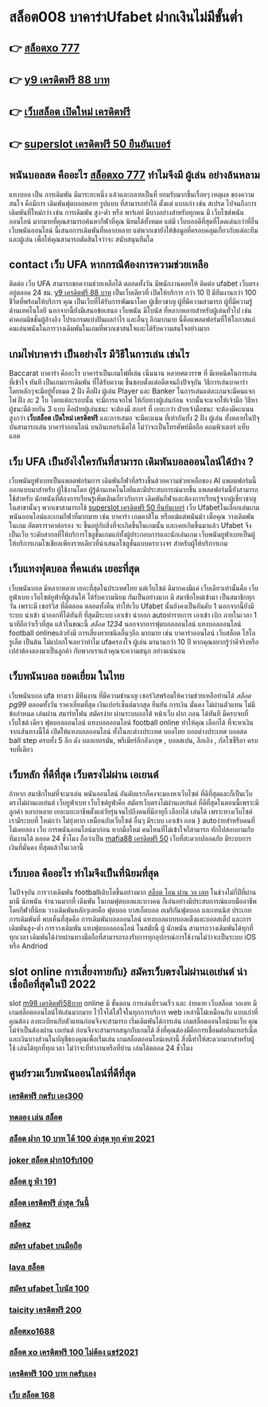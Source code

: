 # สล็อต008  บาคาร่าUfabet  ฝากเงินไม่มีขั้นต่ำ

## 👉 [สล็อตxo 777](https://mabet.net/credit-free-new/)
## 👉 [y9 เครดิตฟรี 88 บาท](https://mabet.net/credit-free-50/)
## 👉 [เว็บสล็อต เปิดใหม่ เครดิตฟรี](https://member.mabet.net/?action=login)
## 👉 [superslot เครดิตฟรี 50 ยืนยันเบอร์](https://mabet.net/)

##  พนันบอลสด คืออะไร [สล็อตxo 777](https://mabet.net/credit-free-50/)   ทำไมจึงมี ผู้เล่น  อย่างล้นหลาม

แทงบอล เป็น การเดิมพัน มีมาระยะหนึ่ง แล้วและกลายเป็นที่ ยอมรับมากขึ้นเรื่อยๆ เหตุผล ของความสนใจ คือมีการ เดิมพันฟุตบอลหลาย รูปแบบ ที่สามารถทำได้ ตั้งแต่ แบบเก่า เช่น สเปรด ไปจนถึงการ เดิมพันที่ใหม่กว่า เช่น การเดิมพัน สูง-ต่ำ หรือ พาร์เลย์  มีบางอย่างสำหรับทุกคน มี เว็บไซต์พนันออนไลน์ มากมายที่คุณสามารถค้นหากีฬาที่คุณ นิยมได้ทั้งหมด แต่มี เว็บบอลดีที่สุดที่โดดเด่นกว่าที่อื่นเว็บพนันออนไลน์ นี้เสนอการเดิมพันที่หลากหลาย แต่พวกเขายังให้ข้อมูลที่ครอบคลุมเกี่ยวกับแต่ละทีมและผู้เล่น เพื่อให้คุณสามารถตัดสินใจว่าจะ สนับสนุนทีมใด

##  contact   เว็บ UFA หากกรณีต้องการความช่วยเหลือ

ติดต่อ   เว็บ UFA สามารถขอความช่วยเหลือได้  ตลอดทั้งวัน มีพนักงานคอยให้ ติดต่อ ufabet เว็บตรง อยู่ตลอด 24 ชม. [y9 เครดิตฟรี 88 บาท](https://member.mabet.net/?action=login) เป็นเว็บเดียวที่  เปิดให้บริการ กว่า 10 ปี มีทีมงานกว่า 100 ชีวิตที่พร้อมให้บริการ คุณ เป็นเว็บที่ได้รับการพัฒนาโดย ผู้เชี่ยวชาญ ผู้ที่มีความสามารถ ผู้ที่มีความรู้ด้านเทคโนโลยี นอกจากนี้ยังมีเสนอข้อเสนอ  เว็บพนัน มีโบนัส  ที่หลากหลายสำหรับผู้เล่นทั่วไป เช่น ค่าคอมมิชชั่นผู้อ้างอิง โปรแกรมแบ่งปันผลกำไร และอื่นๆ อีกมากมาย นี่คือแพลตฟอร์มที่ให้โอกาสแก่ คนเล่นพนันในการวางเดิมพันในเกมที่พวกเขาสนใจและได้รับความสนใจอย่างมาก


##  เกมไพ่บาคาร่า  เป็นอย่างไร  มีวิธีในการเล่น เช่นไร 

 Baccarat บาคาร่า คืออะไร  บาคาร่าเป็นเกมไพ่ที่เล่น เนิ่นนาน หลายศตวรรษ  ที่ มีเทคนิคในการเล่นที่เข้าใจ ทันที เป็นเกมการเดิมพัน ที่ได้รับความ ชื่นชอบตั้งแต่อดีตจนถึงปัจจุบัน วิธีการเล่นบาคาร่า โดยหลักๆจะมีอยู่ทั้งหมด 2 ฝั่ง  คือฝั่ง  ผู้เล่น Player และ Banker ในการเล่นแต่ละเกมจะมีคนแจกไพ่ ฝั่ง  ละ 2 ใบ โดยแต่ละรอบนั้น จะมีการแจกไพ่ ให้กับทางผู้เล่นก่อน จากนั้นจะแจกให้เจ้ามือ วิธีหาผู้ชนะมีด้วยกัน 3 แบบ คือฝ่ายผู้เล่นชนะ จะต้องมี สกอร์ ที่ เยอะกว่า ฝ่ายเจ้ามือชนะ จะต้องมีคะแนน สูงกว่า  **เว็บสล็อต เปิดใหม่ เครดิตฟรี** และการเสมอ จะมีคะแนน ที่เท่ากันทั้ง 2 ฝั่ง ผู้เล่น ทั้งหลายในปัจุบันสามารถเล่น บาคาร่าออนไลน์  บนอินเทอร์เน็ตได้ ไม่ว่าจะเป็นโทรศัพท์มือถือ คอมพิวเตอร์ แท็บแลต  


## เว็บ UFA เป็นยังไงใครกันที่สามารถ เดิมพันบอลออนไลน์ได้บ้าง ?

 เว็บพนันยูฟ่าเบทเป็นแพลตฟอร์มการ เดิมพันกีฬาที่สร้างขึ้นด้วยความช่วยเหลือของ AI แพลตฟอร์มนี้ ออกแบบมาสำหรับ ผู้ใช้งานโดย ผู้รู้ด้านเทคโนโลยีและมีประสบการณ์มากขึ้น แพลตฟอร์มนี้ยังสามารถใช้สำหรับ นักพนันที่ต้องการเรียนรู้เพิ่มเติมเกี่ยวกับการ เดิมพันกีฬาและต้องการเรียนรู้จากผู้เชี่ยวชาญในสาขานั้นๆ พวกเขาสามารถใช้ [superslot เครดิตฟรี 50 ยืนยันเบอร์](https://mabet.net/register/)  เว็บ Ufabetในเลือกเล่นเกม พนันออนไลน์และเกมกีฬาที่มากมาย เช่น บาคาร่า เกมคาสิโน หรือแม้แต่พนันม้า เมื่อคุณ วางเดิมพัน ในเกม อัตตราราคาต่อรอง จะ ขึ้นอยู่กับสิ่งที่จะเกิดขึ้นในเกมนั้น และเคยเกิดขึ้นมาแล้ว Ufabet  จึงเป็นเว็บ ระดับสากลที่ให้บริการโซลูชั่นเกมแก่ทั้งผู้ประกอบการและนักเล่นเกม  เว็บพนันยูฟ่าเบทเป็นผู้ให้บริการเกมโซเชียลเพียงรายเดียวที่นำเสนอโซลูชั่นแบบครบวงจร สำหรับผู้ให้บริการเกม 

##  เว็บแทงฟุตบอล ที่คนเล่น  เยอะที่สุด 

 เว็บพนันบอล มีหลากหลาย  เยอะที่สุดในประเทศไทย แต่เว็บไซต์  ดีมากคงมีแค่ เว็บเดียวเท่านั้นคือ เว็บยูฟ่าเบท เว็บไซต์ยูฟ่าที่ผู้เล่นให้ ได้รับความนิยม  กันเป็นอย่างมาก มี สมาชิกใหม่เข้ามา เป็นสมาชิกทุกวัน เพราะมี เซอร์วิส ที่ดีตลอด ตลอดทั้งคืน ทำให้เว็บ Ufabet นั้นยังคงเป็นอันดับ 1  นอกจากนี้ยังมีระบบ นำเข้า   นำออกที่ได้ทันที ที่สุดมีระบบ เอาเข้า  นำออก autoทำรายการ เอาเข้า  เบิก ภายในเวลา 1 นาทีถือว่าเร็วที่สุด แล้วในขณะนี้ *สล็อต 1234* นอกจากการฟุตบอลออนไลน์ แทงบอลออนไลน์ football onlineแล้วยังมี การเสี่ยงทายชนิดอื่นๆอีก มากมาย   เช่น  บาคาร่าออนไลน์   เว็บสล็อต   ไฮโล  รูเล็ต  เป็นต้น ไม่แปลกใจเลยว่าทำไม ufaครองใจ ผู้เล่น มานานกว่า 10 ปี หากคุณอยากรู้ว่าดีจริงหรือเปล่าต้องลองมาเป็นลูกค้า กับพวกเราแล้วคุณจะความสนุก อย่างแน่นอน


## เว็บพนันบอล  ยอดเยี่ยม ในไทย 

 เว็บพนันบอล   ufa ทางเรา มีทีมงาน  ที่มีความชำนาญ  เซอร์วิสพร้อมให้ความช่วยเหลือท่านได้ *สล็อต pg99*  ตลอดทั้งวัน   ราคาเยี่ยมที่สุด   เงินเปอร์เซ็นต์มากสุด  ยืนยัน  การเงิน  มั่นคง  ไม่ผ่านตัวแทน  ไม่มีข้อกำหนด   เล่นผ่าน สมาร์ทโฟน  สมัครง่าย  ผ่านระบบออโต้ หน้าเว็บ  ฝาก  ถอน ได้ทันที  มีครบจบที่เว็บไซต์  เดียว ฟุตบอลออนไลน์ แทงบอลออนไลน์ football online ทำให้คุณ เลือกได้ ที่จะหาเงินจากเส้นทางนี้ได้ เปิดให้แทงบอลออนไลน์ ทั้งในละต่างประเทศ บอลไทย  บอลต่างประเทศ บอลสด  ball step ครบทั้ง 5 ลีก ดัง  บอลเยอรมัน, พรีเมียร์ลีกอังกฤษ ,  บอลสเปน, ลีกเอิง , กัลโซซีรีอา  ครบจบที่เดียว

##  เว็บหลัก ที่ดีที่สุด  เว็บตรงไม่ผ่าน เอเยนต์

ถ้าหาก สมาชิกใหม่ที่จะมาเล่น พนันออนไลน์  อันดับแรกก็คงจะมองหาเว็บไซต์ ที่ดีที่สุดและก็เป็นเว็บตรงไม่ผ่านเอเย่นต์    เว็บยูฟ่าเบท เว็บไซต์ยูฟ่าคือ สมัครเว็บตรงไม่ผ่านเอเย่นต์  ที่ดีที่สุดในตอนนี้เพราะมีลูกค้า  หลากหลาย  เยอะแยะอาชีพตั้งแต่วัยรุ่นจนไปถึงคนที่มีอายุก็ เลือกได้ เล่นได้ เพราะทางเว็บไซต์ เรามีระบบที่ ใหม่กว่า ไม่ยุ่งยาก เหมือนกับเว็บไซต์ อื่นๆ มีระบบ เอาเข้า ถอน } autoง่ายสำหรับคนที่ ไม่เคยลอง  เว็บ การพนันออนไลน์มาก่อน หากมือใหม่ คนไหนที่ไม่เข้าใจก็สามารถ ทักไปสอบถามกับทีมงานได้ ตลอด 24 ชั่วโมง  ถือว่าเป็น [mafia88 เครดิตฟรี 50](https://mabet.net/) เว็บที่สะดวกปลอดภัย มีระบบการเงินที่มั่นคง ที่สุดแล้วในเวลานี้ 


## เว็บบอล  คืออะไร  ทำไมจึงเป็นที่นิยมที่สุด

ในปัจจุบัน การวางเดิมพัน footballเติบโตขึ้นอย่างมาก [สล็อต โอน ผ่าน วอ เลท](https://mabet.net/register/) ในช่วงไม่กี่ปีที่ผ่านมามี นักพนัน จำนวนมากที่ เดิมพัน ในเกมฟุตบอลและบางคน ก็เล่นอย่างมีประสบการณ์แบบมืออาชีพ โดยกีฬาที่นิยม วางเดิมพันหลักๆเลยคือ ฟุตบอล บาสเก็ตบอล อเมริกันฟุตบอล และเทนนิส ประเภทการเดิมพันที่ พบเห็นที่สุดคือ  การเดิมพันบอลออนไลน์  แทงบอลแบบบอลเต็งและบอลสเต็ป และการเดิมพันสูง-ต่ำ การวางเดิมพัน แทงฟุตบอลออนไลน์ ในสมัยนี้  ผู้ นักพนัน สามารถวางเดิมพันได้ทุกที่ทุกเวลา เดิมพันได้ง่ายผ่านทางมือถือที่สามารถรองรับการทุกอุปกรณ์การใช้งานไม่ว่าจะเป็นระบบ iOS หรือ Andriod

##  slot online  การเสี่ยงทายกับ} สมัครเว็บตรงไม่ผ่านเอเย่นต์   น่าเชื่อถือที่สุดในปี 2022 

 slot [m98 เครดิตฟรี58บาท](https://mabet.net/20-free-100/) online มี ขั้นตอน การเล่นที่รวดเร็ว  และ ง่ายดาย เว็บสล็อต วอเลท มี เกมสล็อตออนไลน์ให้เล่นมากมาย ไว้ใจได้ใส่ใจในทุกการบริการ web เหล่านี้ไม่เหมือนกับ แบบเก่าที่คุณต้อง ลงทะเบียนกับตัวแทนก่อนจึงจะสามารถ เริ่มเดิมพันได้การเล่น เกมสล็อตออนไลน์บนเว็บ คุณไม่จำเป็นต้องผ่าน เอเย่นต์ ก่อนจึงจะสามารถสนุกกับเกมได้ สิ่งที่คุณต้องมีคือการเชื่อมต่ออินเทอร์เน็ตและเงินบางส่วนในบัญชีของคุณเพื่อเริ่มเล่น เกมสล็อตออนไลน์เหล่านี้ สิ่งนี้ทำให้สะดวกมากสำหรับผู้ใช้ เล่นได้ทุกที่ทุกเวลา ไม่ว่าจะที่ทำงานหรือที่บ้าน เล่นได้ตลอด 24 ชั่วโมง

## ศูนย์รวมเว็บพนันออนไลน์ที่ดีที่สุด

### [เครดิตฟรี กดรับ เอง300](https://atom.io/themes/MABET.net%20โบนัสเยอะที่สุด%20สมัคร%20ufabet%20วอเลท%20เครดิตฟรี%20008%20สล็อต%20ฝาก%2020%20รับ%20100%20แตกหนัก)
### [ทดลอง เล่น สล็อต](https://atom.io/themes/MABET.net%20โบนัสเยอะที่สุด%20เครดิตฟรี50กดรับหน้าเว็บ%20008%20สล็อต%20ฝาก%2020%20รับ%20100%20แตกหนัก)
### [สล็อต ฝาก 10 บาท ได้ 100 ล่าสุด ทุก ค่าย 2021](https://atom.io/themes/MABET.net%20โบนัสเยอะที่สุด%20สล็อต%20เครดิตฟรี%20008%20สล็อต%20ฝาก%2020%20รับ%20100%20แตกหนัก)
### [joker สล็อต ฝาก10รับ100](https://atom.io/themes/MABET.net%20โบนัสเยอะที่สุด%20เครดิตฟรี300ไม่ต้องฝากไม่ต้องแชร์แค่สมัคร%202021%20008%20สล็อต%20ฝาก%2020%20รับ%20100%20แตกหนัก)
### [สล็อต ยู ฟ่า 191](https://atom.io/themes/MABET.net%20โบนัสเยอะที่สุด%20918เครดิตฟรี50%20008%20สล็อต%20ฝาก%2020%20รับ%20100%20แตกหนัก)
### [สล็อต เครดิตฟรี ล่าสุด วันนี้](https://atom.io/themes/MABET.net%20โบนัสเยอะที่สุด%20สล็อต%206666%20008%20สล็อต%20ฝาก%2020%20รับ%20100%20แตกหนัก)
### [สล็อตz](https://atom.io/themes/MABET.net%20โบนัสเยอะที่สุด%20สล็อตdumbo%20008%20สล็อต%20ฝาก%2020%20รับ%20100%20แตกหนัก)
### [สมัคร ufabet บนมือถือ](https://atom.io/themes/MABET.net%20โบนัสเยอะที่สุด%20สล็อต%20ยู%20ฟ่า%20888%20วอ%20เลท%20008%20สล็อต%20ฝาก%2020%20รับ%20100%20แตกหนัก)
### [lava สล็อต](https://atom.io/themes/MABET.net%20โบนัสเยอะที่สุด%20มาวินเบท%20สล็อต%20008%20สล็อต%20ฝาก%2020%20รับ%20100%20แตกหนัก)
### [สมัคร ufabet โบนัส 100](https://atom.io/themes/MABET.net%20โบนัสเยอะที่สุด%20สมัคร%20ufabet%20ออนไลน์%20008%20สล็อต%20ฝาก%2020%20รับ%20100%20แตกหนัก)
### [taicity เครดิตฟรี 200](https://atom.io/themes/MABET.net%20โบนัสเยอะที่สุด%20joker%20สล็อต777เครดิตฟรี%20008%20สล็อต%20ฝาก%2020%20รับ%20100%20แตกหนัก)
### [สล็อตxo1688](https://atom.io/themes/MABET.net%20โบนัสเยอะที่สุด%20สล็อต%20pg%20ทดลองเล่น%20008%20สล็อต%20ฝาก%2020%20รับ%20100%20แตกหนัก)
### [สล็อต xo เครดิตฟรี 100 ไม่ต้อง แชร์2021](https://atom.io/themes/MABET.net%20โบนัสเยอะที่สุด%20superslot%20เครดิตฟรี%2050%20ล่าสุด2021%20008%20สล็อต%20ฝาก%2020%20รับ%20100%20แตกหนัก)
### [เครดิตฟรี 100 บาท กดรับเอง](https://atom.io/themes/MABET.net%20โบนัสเยอะที่สุด%20สมัคร%20ufabet%20ฝากถอน%20ไม่มี%20ขั้นต่ํา%20008%20สล็อต%20ฝาก%2020%20รับ%20100%20แตกหนัก)
### [เว็บ สล็อต 168](https://atom.io/themes/MABET.net%20โบนัสเยอะที่สุด%20สล็อต%20นีโม่%20008%20สล็อต%20ฝาก%2020%20รับ%20100%20แตกหนัก)